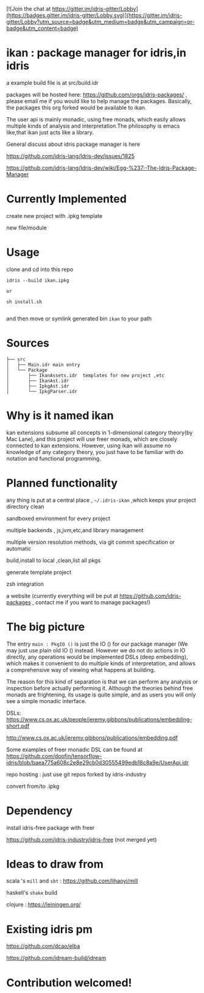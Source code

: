 [![Join the chat at https://gitter.im/idris-gitter/Lobby](https://badges.gitter.im/idris-gitter/Lobby.svg)](https://gitter.im/idris-gitter/Lobby?utm_source=badge&utm_medium=badge&utm_campaign=pr-badge&utm_content=badge)

# ikan : package manager for idris,in idris

a example build file is at src/build.idr

packages will be hosted here: https://github.com/orgs/idris-packages/ , please email me if you would like to help manage the packages. Basically, the packages this org forked would be available to ikan.

The user api is mainly monadic, using free monads, which easily allows multiple kinds of analysis and interpretation.The philosophy is emacs like,that ikan just acts like a library.

General discuss about idris package manager is here

https://github.com/idris-lang/Idris-dev/issues/1825

https://github.com/idris-lang/Idris-dev/wiki/Egg-%237:-The-Idris-Package-Manager
# Currently Implemented

create new project with .ipkg template

new file/module

# Usage 

clone and cd into this repo

```
idris --build ikan.ipkg
	
or
	
sh install.sh
	
```

and then move or symlink generated bin `ikan` to your path

# Sources

```
├── src
│   ├── Main.idr main entry
│   └── Package
│       ├── IkanAssets.idr  templates for new project ,etc
│       ├── IkanAst.idr
│       ├── IpkgAst.idr
│       └── IpkgParser.idr

```

# Why is it named ikan

kan extensions subsume all concepts in 1-dimensional category theory(by Mac Lane), and this project will use freer monads, which are closely connected to kan extensions. However, using ikan will assume no knowledge of any category theory, you just have to be familiar with do notation and functional programming.

# Planned functionality

any thing is put at a central place , `~/.idris-ikan` ,which keeps your project directory clean

sandboxed environment for every project

multiple backends , js,jvm,etc,and library management

multiple version resolution methods, via git commit specification or automatic

build,install to local ,clean,list all pkgs

generate template project

zsh integration

a website (currently everything will be put at https://github.com/idris-packages , contact me if you want to manage packages!)

# The big picture 

The entry `main : PkgIO ()` is just the IO () for our package manager (We may just use plain old IO () instead. However we do not do actions in IO directly, any operations would be implemented DSLs (deep embedding), which makes it convenient to do multiple kinds of interpretation, and allows a comprehensive way of viewing what happens at building.

The reason for this kind of separation is that we can perform any analysis or inspection before actually performing it. Although the theories behind free monads are frightening, its usage is quite simple, and as users you will only see a simple monadic interface.

DSLs: https://www.cs.ox.ac.uk/people/jeremy.gibbons/publications/embedding-short.pdf

http://www.cs.ox.ac.uk/jeremy.gibbons/publications/embedding.pdf

Some examples of freer monadic DSL can be found at https://github.com/doofin/tensorflow-idris/blob/baea775a608c2e8e29cb0d30555499edb18c8a9e/UserApi.idr


repo hosting : just use git repos forked by idris-industry

convert from/to .ipkg

# Dependency 

install idris-free package with freer

https://github.com/idris-industry/idris-free (not merged yet)

# Ideas to draw from

scala 's `mill` and  `sbt` : https://github.com/lihaoyi/mill

haskell's `shake` build

clojure : https://leiningen.org/

# Existing idris pm

https://github.com/dcao/elba

https://github.com/idream-build/idream

# Contribution welcomed!
